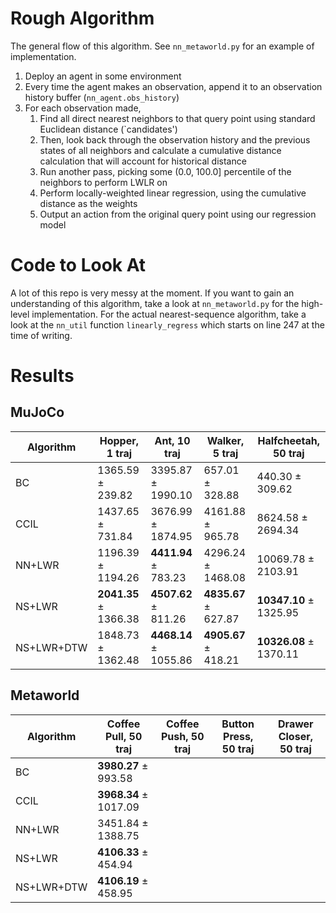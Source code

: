# Rough Algorithm
The general flow of this algorithm. See `nn_metaworld.py` for an example of implementation.
1. Deploy an agent in some environment
2. Every time the agent makes an observation, append it to an observation history buffer (`nn_agent.obs_history`)
3. For each observation made,
	1. Find all direct nearest neighbors to that query point using standard Euclidean distance (`candidates')
	2. Then, look back through the observation history and the previous states of all neighbors and calculate a cumulative distance calculation that will account for historical distance
	3. Run another pass, picking some (0.0, 100.0] percentile of the neighbors to perform LWLR on
	4. Perform locally-weighted linear regression, using the cumulative distance as the weights
	5. Output an action from the original query point using our regression model
# Code to Look At
A lot of this repo is very messy at the moment. If you want to gain an understanding of this algorithm, take a look at `nn_metaworld.py` for the high-level implementation. For the actual nearest-sequence algorithm, take a look at the `nn_util` function `linearly_regress` which starts on line 247 at the time of writing.
# Results

## MuJoCo

| **Algorithm**  | **Hopper, 1 traj**       | **Ant, 10 traj**         | **Walker, 5 traj**       | **Halfcheetah, 50 traj**    |
|----------------|--------------------------|--------------------------|--------------------------|-----------------------------|
| BC             | 1365.59 ± 239.82          | 3395.87 ± 1990.10         | 657.01 ± 328.88           | 440.30 ± 309.62             |
| CCIL           | 1437.65 ± 731.84          | 3676.99 ± 1874.95         | 4161.88 ± 965.78          | 8624.58 ± 2694.34           |
| NN+LWR         | 1196.39 ± 1194.26         | **4411.94** ± 783.23      | 4296.24 ± 1468.08         | 10069.78 ± 2103.91          |
| NS+LWR         | **2041.35** ± 1366.38     | **4507.62** ± 811.26      | **4835.67** ± 627.87      | **10347.10** ± 1325.95      |
| NS+LWR+DTW     | 1848.73 ± 1362.48         | **4468.14** ± 1055.86     | **4905.67** ± 418.21      | **10326.08** ± 1370.11      |

## Metaworld

| **Algorithm**  | **Coffee Pull, 50 traj**  | **Coffee Push, 50 traj**  | **Button Press, 50 traj** | **Drawer Closer, 50 traj**   |
|----------------|---------------------------|---------------------------|---------------------------|------------------------------|
| BC             | **3980.27** ± 993.58      |                           |                           |                              |
| CCIL           | **3968.34** ± 1017.09     |                           |                           |                              |
| NN+LWR         | 3451.84 ± 1388.75         |                           |                           |                              |
| NS+LWR         | **4106.33** ± 454.94      |                           |                           |                              |
| NS+LWR+DTW     | **4106.19** ± 458.95      |                           |                           |                              |
